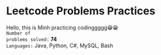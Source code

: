 # Leetcode Problems Practices

Hello, this is Minh practicing codinggggg😁😁
<br/>
<code>Number of problems solved:</code> **74**
<br/>
<code>Languages:</code> Java, Python, C#, MySQL, Bash

 